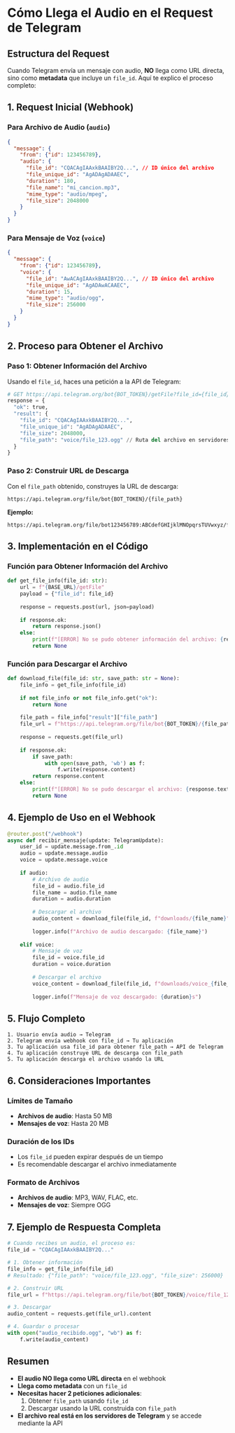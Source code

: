 # Cómo Llega el Audio en el Request de Telegram

## Estructura del Request

Cuando Telegram envía un mensaje con audio, **NO** llega como URL directa, sino como **metadata** que incluye un `file_id`. Aquí te explico el proceso completo:

## 1. Request Inicial (Webhook)

### Para Archivo de Audio (`audio`)
```json
{
  "message": {
    "from": {"id": 123456789},
    "audio": {
      "file_id": "CQACAgIAAxkBAAIBY2Q...", // ID único del archivo
      "file_unique_id": "AgADAgADAAEC",
      "duration": 180,
      "file_name": "mi_cancion.mp3",
      "mime_type": "audio/mpeg",
      "file_size": 2048000
    }
  }
}
```

### Para Mensaje de Voz (`voice`)
```json
{
  "message": {
    "from": {"id": 123456789},
    "voice": {
      "file_id": "AwACAgIAAxkBAAIBY2Q...", // ID único del archivo
      "file_unique_id": "AgADAwACAAEC",
      "duration": 15,
      "mime_type": "audio/ogg",
      "file_size": 256000
    }
  }
}
```

## 2. Proceso para Obtener el Archivo

### Paso 1: Obtener Información del Archivo
Usando el `file_id`, haces una petición a la API de Telegram:

```python
# GET https://api.telegram.org/bot{BOT_TOKEN}/getFile?file_id={file_id}
response = {
  "ok": true,
  "result": {
    "file_id": "CQACAgIAAxkBAAIBY2Q...",
    "file_unique_id": "AgADAgADAAEC",
    "file_size": 2048000,
    "file_path": "voice/file_123.ogg" // Ruta del archivo en servidores de Telegram
  }
}
```

### Paso 2: Construir URL de Descarga
Con el `file_path` obtenido, construyes la URL de descarga:

```
https://api.telegram.org/file/bot{BOT_TOKEN}/{file_path}
```

**Ejemplo:**
```
https://api.telegram.org/file/bot123456789:ABCdefGHIjklMNOpqrsTUVwxyz/file_123.ogg
```

## 3. Implementación en el Código

### Función para Obtener Información del Archivo
```python
def get_file_info(file_id: str):
    url = f"{BASE_URL}/getFile"
    payload = {"file_id": file_id}
    
    response = requests.post(url, json=payload)
    
    if response.ok:
        return response.json()
    else:
        print(f"[ERROR] No se pudo obtener información del archivo: {response.text}")
        return None
```

### Función para Descargar el Archivo
```python
def download_file(file_id: str, save_path: str = None):
    file_info = get_file_info(file_id)
    
    if not file_info or not file_info.get("ok"):
        return None
    
    file_path = file_info["result"]["file_path"]
    file_url = f"https://api.telegram.org/file/bot{BOT_TOKEN}/{file_path}"
    
    response = requests.get(file_url)
    
    if response.ok:
        if save_path:
            with open(save_path, 'wb') as f:
                f.write(response.content)
        return response.content
    else:
        print(f"[ERROR] No se pudo descargar el archivo: {response.text}")
        return None
```

## 4. Ejemplo de Uso en el Webhook

```python
@router.post("/webhook")
async def recibir_mensaje(update: TelegramUpdate):
    user_id = update.message.from_.id
    audio = update.message.audio
    voice = update.message.voice
    
    if audio:
        # Archivo de audio
        file_id = audio.file_id
        file_name = audio.file_name
        duration = audio.duration
        
        # Descargar el archivo
        audio_content = download_file(file_id, f"downloads/{file_name}")
        
        logger.info(f"Archivo de audio descargado: {file_name}")
        
    elif voice:
        # Mensaje de voz
        file_id = voice.file_id
        duration = voice.duration
        
        # Descargar el archivo
        voice_content = download_file(file_id, f"downloads/voice_{file_id}.ogg")
        
        logger.info(f"Mensaje de voz descargado: {duration}s")
```

## 5. Flujo Completo

```
1. Usuario envía audio → Telegram
2. Telegram envía webhook con file_id → Tu aplicación
3. Tu aplicación usa file_id para obtener file_path → API de Telegram
4. Tu aplicación construye URL de descarga con file_path
5. Tu aplicación descarga el archivo usando la URL
```

## 6. Consideraciones Importantes

### Límites de Tamaño
- **Archivos de audio**: Hasta 50 MB
- **Mensajes de voz**: Hasta 20 MB

### Duración de los IDs
- Los `file_id` pueden expirar después de un tiempo
- Es recomendable descargar el archivo inmediatamente

### Formato de Archivos
- **Archivos de audio**: MP3, WAV, FLAC, etc.
- **Mensajes de voz**: Siempre OGG

## 7. Ejemplo de Respuesta Completa

```python
# Cuando recibes un audio, el proceso es:
file_id = "CQACAgIAAxkBAAIBY2Q..."

# 1. Obtener información
file_info = get_file_info(file_id)
# Resultado: {"file_path": "voice/file_123.ogg", "file_size": 256000}

# 2. Construir URL
file_url = f"https://api.telegram.org/file/bot{BOT_TOKEN}/voice/file_123.ogg"

# 3. Descargar
audio_content = requests.get(file_url).content

# 4. Guardar o procesar
with open("audio_recibido.ogg", "wb") as f:
    f.write(audio_content)
```

## Resumen

- **El audio NO llega como URL directa** en el webhook
- **Llega como metadata** con un `file_id`
- **Necesitas hacer 2 peticiones adicionales**:
  1. Obtener `file_path` usando `file_id`
  2. Descargar usando la URL construida con `file_path`
- **El archivo real está en los servidores de Telegram** y se accede mediante la API 